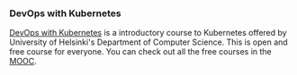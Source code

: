 ### DevOps with Kubernetes

[DevOps with Kubernetes](https://devopswithkubernetes.com/) is a introductory course to Kubernetes offered by University of Helsinki's Department of Computer Science. This is open and free course for everyone. You can check out all the free courses in the [MOOC](https://www.mooc.fi/en).
